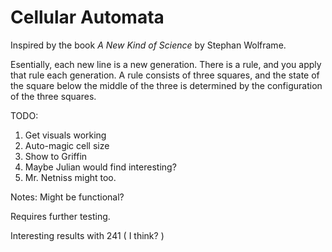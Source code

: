 # Cellular Automata

Inspired by the book *A New Kind of Science* by Stephan Wolframe.

Esentially, each new line is a new generation. There is a rule, and you apply that rule each generation. A rule consists of three squares, and the state of the square below the middle of the three is determined by the configuration of the three squares.

TODO:
1. Get visuals working
2. Auto-magic cell size
3. Show to Griffin
4. Maybe Julian would find interesting?
5. Mr. Netniss might too.

Notes:
Might be functional?

Requires further testing.

Interesting results with 241 ( I think? )

